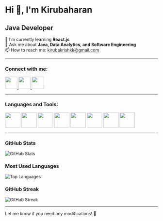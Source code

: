 # Hi 👋, I'm Kirubaharan  
## Java Developer  

🌱 I’m currently learning **React.js**  
💬 Ask me about **Java, Data Analytics, and Software Engineering**  
📫 How to reach me: [kirubakrishkk@gmail.com](mailto:kirubakrishkk@gmail.com)  

---

### **Connect with me:**  
<p align="left">
  <a href="https://www.linkedin.com/in/kiruba-haran-7369a0320" target="_blank">
    <img src="https://cdn.jsdelivr.net/gh/devicons/devicon/icons/linkedin/linkedin-original.svg" width="40px"/>
  </a>
  <a href="https://www.instagram.com/krba_._" target="_blank">
    <img src="https://upload.wikimedia.org/wikipedia/commons/a/a5/Instagram_icon.png" width="40px"/>
  </a>
  <a href="https://github.com/kirubaharan181" target="_blank">
    <img src="https://cdn.jsdelivr.net/gh/devicons/devicon/icons/github/github-original.svg" width="40px"/>
  </a>
</p>

---

### **Languages and Tools:**  
<p align="left">
  <img src="https://cdn.jsdelivr.net/gh/devicons/devicon/icons/java/java-original.svg" width="50px"/>
  <img src="https://cdn.jsdelivr.net/gh/devicons/devicon/icons/c/c-original.svg" width="50px"/>
  <img src="https://cdn.jsdelivr.net/gh/devicons/devicon/icons/python/python-original.svg" width="50px"/>
  <img src="https://cdn.jsdelivr.net/gh/devicons/devicon/icons/html5/html5-original.svg" width="50px"/>
  <img src="https://cdn.jsdelivr.net/gh/devicons/devicon/icons/css3/css3-original.svg" width="50px"/>
  <img src="https://cdn.jsdelivr.net/gh/devicons/devicon/icons/javascript/javascript-original.svg" width="50px"/>
  <img src="https://cdn.jsdelivr.net/gh/devicons/devicon/icons/mysql/mysql-original.svg" width="50px"/>
  <img src="https://cdn.jsdelivr.net/gh/devicons/devicon/icons/nodejs/nodejs-original.svg" width="50px"/>
</p>

---

### **GitHub Stats**  
<p align="left">
  <img src="https://github-readme-stats.vercel.app/api?username=kirubaharan181&show_icons=true&theme=transparent" alt="GitHub Stats" />
</p>

### **Most Used Languages**  
<p align="left">
  <img src="https://github-readme-stats.vercel.app/api/top-langs/?username=kirubaharan181&layout=compact&theme=transparent" alt="Top Languages" />
</p>

### **GitHub Streak**  
<p align="left">
  <img src="https://github-readme-streak-stats.herokuapp.com/?user=kirubaharan181&theme=transparent" alt="GitHub Streak" />
</p>

---

Let me know if you need any modifications! 🚀  

